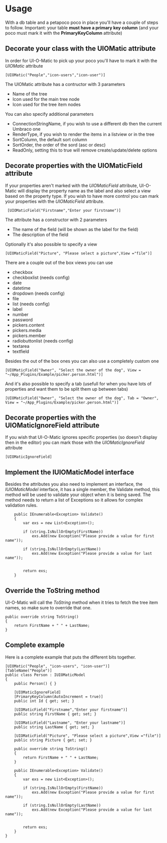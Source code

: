 # Usage #

With a db table and a petapoco poco in place you'll have a couple of steps to follow. Important: your table **must have a primary key column** (and your poco must mark it with the **PrimaryKeyColumn** attribute)


## Decorate your class with the UIOMatic attribute ##

In order for UI-O-Matic to pick up your poco you'll have to mark it with the *UIOMatic* attribute

	[UIOMatic("People","icon-users","icon-user")]

The UIOMatic attribute has a contructor with 3 parameters
	
- Name of the tree
- Icon used for the main tree node
- Icon used for the tree item nodes

You can also specify additional parameters

- ConnectionStringName, if you wish to use a different db then the current Umbraco one
- RenderType, if you wish to render the items in a listview or in the tree
- SortColumn, the default sort column
- SortOrder, the order of the sord (asc or desc) 
- ReadOnly, setting this to true will remove create/update/delete options

## Decorate properties with the UIOMaticField attribute ##

If your properties aren't marked with the *UIOMaticField* attribute, UI-O-Matic will display the property name as the label and also select a view based on the property type. If you wish to have more control you can mark your properties with the *UIOMaticField* attribute.

	 [UIOMaticField("Firstname","Enter your firstname")]

The attribute has a constructor with 2 parameters

- The name of the field (will be shown as the label for the field)
- The description of the field

Optionally it's also possible to specify a view

	[UIOMaticField("Picture", "Please select a picture",View ="file")]

There are a couple out of the box views you can use

- checkbox
- checkboxlist (needs config)
- date
- datetime
- dropdown (needs config)
- file
- list (needs config)
- label
- number
- password
- pickers.content
- pickers.media
- pickers.member
- radiobuttonlist (needs config)
- textarea
- textfield

Besides the out of the box ones you can also use a completely custom one 

 	[UIOMaticField("Owner", "Select the owner of the dog", View = "~/App_Plugins/Example/picker.person.html")]

And it's also possible to specify a tab (usefull for when you have lots of properties and want them to be split them up between tabs)

	[UIOMaticField("Owner", "Select the owner of the dog", Tab = "Owner", View = "~/App_Plugins/Example/picker.person.html")]

## Decorate properties with the UIOMaticIgnoreField attribute ##

If you wish that UI-O-Matic ignores specific properties (so doesn't display then in the editor) you can mark those with the *UIOMaticIgnoreField* attribute

	[UIOMaticIgnoreField]

## Implement the IUIOMaticModel interface ##

Besides the attributes you also need to implement an interface, the *IUIOMaticModel* interface, it has a single member, the Validate method, this method will be used to validate your object when it is being saved. The method needs to return a list of Exceptions so it allows for complex validation rules.

        public IEnumerable<Exception> Validate()
        {
            var exs = new List<Exception>();

            if (string.IsNullOrEmpty(FirstName))
                exs.Add(new Exception("Please provide a value for first name"));

            if (string.IsNullOrEmpty(LastName))
                exs.Add(new Exception("Please provide a value for last name"));


            return exs;
        }

## Override the ToString method ##

UI-O-Matic will call the *ToString* method when it tries to fetch the tree item names, so make sure to override that one.

    public override string ToString()
    {
        return FirstName + " " + LastName;
    }

## Complete example ##
Here is a complete example that puts the different bits together.

    [UIOMatic("People", "icon-users", "icon-user")]
    [TableName("People")]
    public class Person : IUIOMaticModel
    {
        public Person() { }

        [UIOMaticIgnoreField]
        [PrimaryKeyColumn(AutoIncrement = true)]
        public int Id { get; set; }

        [UIOMaticField("Firstname","Enter your firstname")]
        public string FirstName { get; set; }

        [UIOMaticField("Lastname", "Enter your lastname")]
        public string LastName { get; set; }

        [UIOMaticField("Picture", "Please select a picture",View ="file")]
        public string Picture { get; set; }

        public override string ToString()
        {
            return FirstName + " " + LastName;
        }

        public IEnumerable<Exception> Validate()
        {
            var exs = new List<Exception>();

            if (string.IsNullOrEmpty(FirstName))
                exs.Add(new Exception("Please provide a value for first name"));

            if (string.IsNullOrEmpty(LastName))
                exs.Add(new Exception("Please provide a value for last name"));


            return exs;
        }
    }



